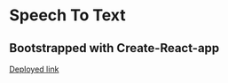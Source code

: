 # Speech To Text
## Bootstrapped with Create-React-app

[Deployed link](https://speech-to-text-nu.vercel.app/)
